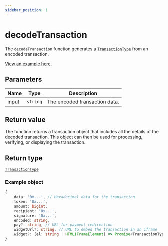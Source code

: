 ```yaml
---
sidebar_position: 1
---
```


# decodeTransaction

The `decodeTransaction` function generates a
[`TransactionType`](./../types#transactiontype) from an encoded transaction.

[View an example here](./../../example#our-widget-redirect).

## Parameters

| Name  | Type     | Description                   |
| ----- | -------- | ----------------------------- |
| input | `string` | The encoded transaction data. |

## Return value

The function returns a transaction object that includes all the details of the
decoded transaction. This object can then be used for processing, verifying, or
displaying the transaction.

## Return type

[`TransactionType`](./../types#transactiontype)

### Example object

```ts
{
    data: '0x...', // Hexadecimal data for the transaction
    token: '0x...',
    amount: bigint,
    recipient: '0x...',
    signature: '0x...',
    encoded: string,
    pay?: string, // URL for payment redirection
    widgetUrl?: string, // URL to embed the transaction in an iframe
    widget?: (el: string | HTMLIFrameElement) => Promise<TransactionType> // Resolves when payment is complete
}
```
